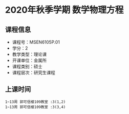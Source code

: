 # 2020年秋季学期 数学物理方程 






## 课程信息

- 课程号：MSEN6105P.01
- 学分：2
- 教学类型：理论课
- 开课单位：金属所
- 课程类别：硕士
- 课程层次：研究生课程

## 上课时间

```
1~13周 郭可信楼109教室 :3(1,2)
1~13周 郭可信楼109教室 :3(3,4)
```

